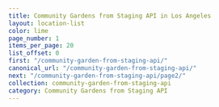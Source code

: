 ```yaml
---
title: Community Gardens from Staging API in Los Angeles
layout: location-list
color: lime
page_number: 1
items_per_page: 20
list_offset: 0
first: "/community-garden-from-staging-api/"
canonical_url: "/community-garden-from-staging-api/"
next: "/community-garden-from-staging-api/page2/"
collection: community-garden-from-staging-api
category: Community Gardens from Staging API
---
```


